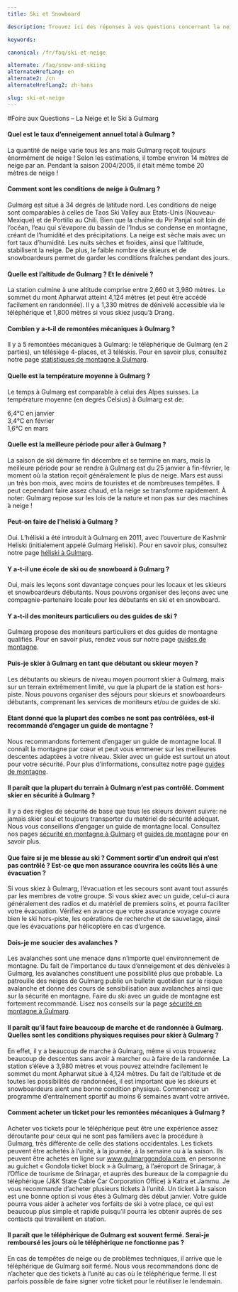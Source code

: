 ```yaml
---
title: Ski et Snowboard

description: Trouvez ici des réponses à vos questions concernant la neige et le ski à Gulmarg: enneigement, saison de ski, héliski, école de ski, remontées mécaniques, etc.

keywords:

canonical: /fr/faq/ski-et-neige

alternate: /faq/snow-and-skiing
alternateHrefLang: en
alternate2: /cn
alternateHrefLang2: zh-hans

slug: ski-et-neige
---
```


#Foire aux Questions – La Neige et le Ski à Gulmarg

<div class="accordion fancy clean">
    <article class="ac-item">
        <h4 class="ac-title" id="one">Quel est le taux d’enneigement annuel total à Gulmarg ?</h4>
        <div class="ac-content">
            <p>
                La quantité de neige varie tous les ans mais Gulmarg reçoit toujours énormément de neige ! Selon les estimations, il tombe environ 14 mètres de neige par an. Pendant la saison 2004/2005, il était même tombé 20 mètres de neige !
            </p>
        </div>
    </article>
    <article class="ac-item">
        <h4 class="ac-title" id="two">Comment sont les conditions de neige à Gulmarg ?</h4>
        <div class="ac-content">
            <p>
                Gulmarg est situé à 34 degrés de latitude nord. Les conditions de neige sont comparables à celles de Taos Ski Valley aux Etats-Unis (Nouveau-Mexique) et de Portillo au Chili. Bien que la chaîne du Pir Panjal soit loin de l’océan, l’eau qui s’évapore du bassin de l’Indus se condense en montagne, créant de l’humidité et des précipitations. La neige est sèche mais avec un fort taux d’humidité. Les nuits sèches et froides, ainsi que l’altitude, stabilisent la neige. De plus, le faible nombre de skieurs et de snowboardeurs permet de garder les conditions fraîches pendant des jours.
            </p>
        </div>
    </article>
    <article class="ac-item">
        <h4 class="ac-title" id="three">Quelle est l’altitude de Gulmarg ? Et le dénivelé ?</h4>
        <div class="ac-content">
            <p>
                La station culmine à une altitude comprise entre 2,660 et 3,980 mètres. Le sommet du mont Apharwat atteint 4,124 mètres (et peut être accédé facilement en randonnée). Il y a 1,330 mètres de dénivelé accessible via le téléphérique et 1,800 mètres si vous skiez jusqu’à Drang.
            </p>
        </div>
    </article>
    <article class="ac-item">
        <h4 class="ac-title" id="four">Combien y a-t-il de remontées mécaniques à Gulmarg ?</h4>
        <div class="ac-content">
            <p>
                Il y a 5 remontées mécaniques à Gulmarg: le téléphérique de Gulmarg (en 2 parties), un télésiège 4-places, et 3 téléskis. Pour en savoir plus, consultez notre page <a href="/fr/la-montagne/statistiques" title="Aller à: statistiques de montagne à Gulmarg">statistiques de montagne à Gulmarg</a>.
            </p>
        </div>
    </article>
    <article class="ac-item">
        <h4 class="ac-title" id="five">Quelle est la température moyenne à Gulmarg ?</h4>
        <div class="ac-content">
            <p>
                Le temps à Gulmarg est comparable à celui des Alpes suisses. La température moyenne (en degrés Celsius) à Gulmarg est de:
            </p>
            <p>
                6,4&#x2103; en janvier<br>
                3,4&#x2103; en février<br>
                1,6&#x2103; en mars
            </p>
        </div>
    </article>
    <article class="ac-item">
        <h4 class="ac-title" id="six">Quelle est la meilleure période pour aller à Gulmarg ?</h4>
        <div class="ac-content">
            <p>
                La saison de ski démarre fin décembre et se termine en mars, mais la meilleure période pour se rendre à Gulmarg est du 25 janvier à fin-février, le moment où la station reçoit généralement le plus de neige. Mars est aussi un très bon mois, avec moins de touristes et de nombreuses tempêtes. Il peut cependant faire assez chaud, et la neige se transforme rapidement. À noter: Gulmarg repose sur les lois de la nature et non pas sur des machines à neige !
            </p>
        </div>
    </article>
    <article class="ac-item">
        <h4 class="ac-title" id="seven">Peut-on faire de l’héliski à Gulmarg ?</h4>
        <div class="ac-content">
            <p>
                Oui. L’héliski a été introduit à Gulmarg en 2011, avec l’ouverture de Kashmir Heliski (initialement appelé Gulmarg Heliski). Pour en savoir plus, consultez notre page <a href="/fr/la-montagne/gulmarg-heliski" title="Aller à: Héliski à Gulmarg">héliski à Gulmarg</a>.
            </p>
        </div>
    </article>
    <article class="ac-item">
        <h4 class="ac-title" id="eight">Y a-t-il une école de ski ou de snowboard à Gulmarg ?</h4>
        <div class="ac-content">
            <p>
                Oui, mais les leçons sont davantage conçues pour les locaux et les skieurs et snowboardeurs débutants. Nous pouvons organiser des leçons avec une compagnie-partenaire locale pour les débutants en ski et en snowboard.
            </p>
        </div>
    </article>
    <article class="ac-item">
        <h4 class="ac-title" id="nine">Y a-t-il des moniteurs particuliers ou des guides de ski ?</h4>
        <div class="ac-content">
            <p>
                Gulmarg propose des moniteurs particuliers et des guides de montagne qualifiés. Pour en savoir plus, rendez vous sur notre page <a href="/fr/la-montagne/guide-de-ski" title="Aller à: Guides de Montagne">guides de montagne</a>.
            </p>
        </div>
    </article>
    <article class="ac-item" id="ten">
        <h4 class="ac-title">Puis-je skier à Gulmarg en tant que débutant ou skieur moyen ?</h4>
        <div class="ac-content">
            <p>
                Les débutants ou skieurs de niveau moyen pourront skier à Gulmarg, mais sur un terrain extrêmement limité, vu que la plupart de la station est hors-piste. Nous pouvons organiser des séjours pour skieurs et snowboardeurs débutants, comprenant les services de moniteurs et/ou de guides de ski.
            </p>
        </div>
    </article>
    <article class="ac-item" id="eleven">
        <h4 class="ac-title">Etant donné que la plupart des combes ne sont pas contrôlées, est-il recommandé d’engager un guide de montagne ?</h4>
        <div class="ac-content">
            <p>
                Nous recommandons fortement d’engager un guide de montagne local. Il connaît la montagne par cœur et peut vous emmener sur les meilleures descentes adaptées à votre niveau. Skier avec un guide est surtout un atout pour votre sécurité. Pour plus d’informations, consultez notre page <a href="/fr/la-montagne/guide-de-ski" title="Aller à: Guides de Montagne">guides de montagne</a>.
            </p>
        </div>
    </article>
    <article class="ac-item">
        <h4 class="ac-title" id="twelve">Il paraît que la plupart du terrain à Gulmarg n’est pas contrôlé. Comment skier en sécurité à Gulmarg ?</h4>
        <div class="ac-content">
            <p>
                Il y a des règles de sécurité de base que tous les skieurs doivent suivre: ne jamais skier seul et toujours transporter du matériel de sécurité adéquat. Nous vous conseillons d’engager un guide de montagne local. Consultez nos pages <a href="/fr/la-montagne/securite-en-montagne" title="Aller à: Sécurité en Montagne à Gulmarg">sécurité en montagne à Gulmarg</a> et <a href="/fr/la-montagne/guide-de-ski" title="Aller à: Guides de Montagne">guides de montagne</a> pour en savoir plus.
            </p>
        </div>
    </article>
    <article class="ac-item">
        <h4 class="ac-title" id="thirteen">Que faire si je me blesse au ski ? Comment sortir d’un endroit qui n’est pas contrôlé ? Est-ce que mon assurance couvrira les coûts liés à une évacuation ?</h4>
        <div class="ac-content">
            <p>
                Si vous skiez à Gulmarg, l’évacuation et les secours sont avant tout assurés par les membres de votre groupe. Si vous skiez avec un guide, celui-ci aura généralement des radios et du matériel de premiers soins, et pourra faciliter votre évacuation. Vérifiez en avance que votre assurance voyage couvre bien le ski hors-piste, les opérations de recherche et de sauvetage, ainsi que les évacuations par hélicoptère en cas d’urgence.
            </p>
        </div>
    </article>
    <article class="ac-item">
        <h4 class="ac-title" id="fourteen">Dois-je me soucier des avalanches ?</h4>
        <div class="ac-content">
            <p>
                Les avalanches sont une menace dans n’importe quel environnement de montagne. Du fait de l’importance du taux d’enneigement et des dénivelés à Gulmarg, les avalanches constituent une possibilité plus que probable. La patrouille des neiges de Gulmarg publie un bulletin quotidien sur le risque avalanche et donne des cours de sensibilisation aux avalanches ainsi que sur la sécurité en montagne. Faire du ski avec un guide de montagne est fortement recommandé. Lisez nos conseils sur la page <a href="/fr/la-montagne/securite-en-montagne" title="Aller à: Sécurité en Montagne à Gulmarg">sécurité en montagne à Gulmarg</a>.
            </p>
        </div>
    </article>
    <article class="ac-item">
        <h4 class="ac-title" id="fifteen">Il paraît qu’il faut faire beaucoup de marche et de randonnée à Gulmarg. Quelles sont les conditions physiques requises pour skier à Gulmarg ?</h4>
        <div class="ac-content">
            <p>
                En effet, il y a beaucoup de marche à Gulmarg, même si vous trouverez beaucoup de descentes sans avoir à marcher ou à faire de la randonnée. La station s’élève à 3,980 mètres et vous pouvez atteindre facilement le sommet du mont Apharwat situé à 4,124 mètres. Du fait de l’altitude et de toutes les possibilités de randonnées, il est important que les skieurs et snowboardeurs aient une bonne condition physique. Commencez un programme d’entraînement sportif au moins 6 semaines avant votre arrivée.
            </p>
        </div>
    </article>
    <article class="ac-item">
        <h4 class="ac-title" id="sixteen">Comment acheter un ticket pour les remontées mécaniques à Gulmarg ?</h4>
        <div class="ac-content">
            <p>
                Acheter vos tickets pour le téléphérique peut être une expérience assez déroutante pour ceux qui ne sont pas familiers avec la procédure à Gulmarg, très différente de celle des stations occidentales. Les tickets peuvent être achetés à l’unité, à la journée, à la semaine ou à la saison. Ils peuvent être achetés en ligne sur <a href="http://www.gulmarggondola.com" title="Visite: www.gulmarggondola.com" target="_blank">www.gulmarggondola.com</a>, en personne au guichet « Gondola ticket block » à Gulmarg, à l’aéroport de Srinagar, à l’Office de tourisme de Srinagar, et auprès des bureaux de la compagnie du téléphérique (J&K State Cable Car Corporation Office) à Katra et Jammu. Je vous recommande d’acheter plusieurs tickets à l’unité. Un ticket à la saison est une bonne option si vous êtes à Gulmarg dès début janvier. Votre guide pourra vous aider à acheter vos forfaits de ski à votre place, ce qui est beaucoup plus simple et rapide puisqu’il pourra les obtenir auprès de ses contacts qui travaillent en station.
            </p>
        </div>
    </article>
    <article class="ac-item">
        <h4 class="ac-title" id="seventeen">Il paraît que le téléphérique de Gulmarg est souvent fermé. Serai-je remboursé les jours où le téléphérique ne fonctionne pas ?</h4>
        <div class="ac-content">
            <p>
                En cas de tempêtes de neige ou de problèmes techniques, il arrive que le téléphérique de Gulmarg soit fermé. Nous vous recommandons donc de n’acheter que des tickets à l’unité au cas où le téléphérique ferme. Il est parfois possible de faire signer votre ticket pour le réutiliser le lendemain.
            </p>
        </div>
    </article>
</div>
